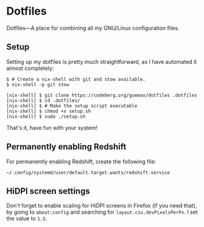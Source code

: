 # Dotfiles

Dotfiles&mdash;A place for combining all my GNU/Linux configuration
files.

## Setup

Setting up my dotfiles is pretty much straightforward, as I have
automated it almost completely:

```shell
$ # Create a nix-shell with git and stow available.
$ nix-shell -p git stow

[nix-shell] $ git clone https://codeberg.org/guemax/dotfiles .dotfiles
[nix-shell] $ cd .dotfiles/
[nix-shell] $ # Make the setup script executable
[nix-shell] $ chmod +x setup.sh
[nix-shell] $ sudo ./setup.sh
```

That's it, have fun with your system!

## Permanently enabling Redshift

For permanently enabling Redshift, create the following file:

```shell
~/.config/systemd/user/default.target.wants/redshift.service
```

## HiDPI screen settings

Don't forget to enable scaling for HiDPI screens in Firefox (if you
need that), by going to `about:config` and searching for
`layout.css.devPixelsPerPx`.  I set the value to `1.5`.
